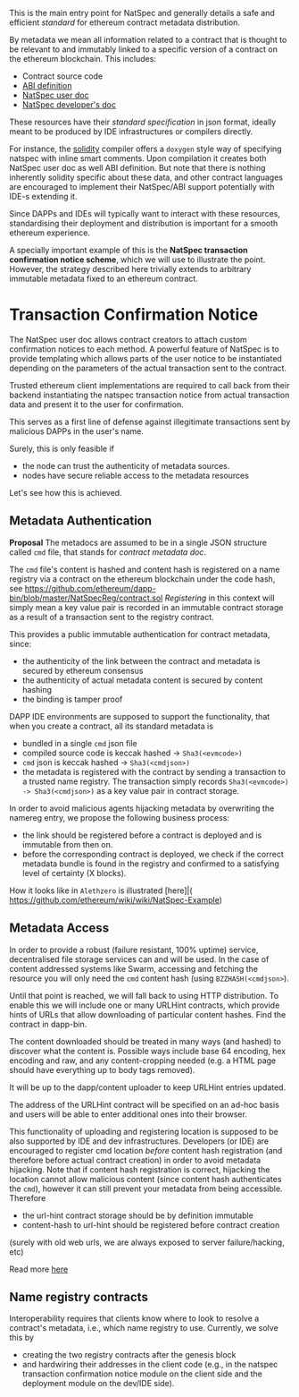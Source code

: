 <!-- TITLE: Contract Metadata Docs (NatSpec, ABI) -->



This is the main entry point for NatSpec and generally details a safe and efficient _standard_ for ethereum contract metadata distribution.

By metadata we mean all information related to a contract that is thought to be relevant to and immutably linked to a specific version of a contract on the ethereum blockchain.
This includes:

* Contract source code
* [ABI definition](Ethereum-Contract-ABI) 
* [NatSpec user doc](Ethereum-Natural-Specification-Format#user-documentation)
* [NatSpec developer's doc](Ethereum-Natural-Specification-Format#developer-documentation)

These resources have their _standard specification_ in json format, ideally meant to be produced by IDE infrastructures or compilers directly.

For instance, the [solidity](Solidity-Tutorial) compiler offers a `doxygen` style way of specifying natspec with inline smart comments. Upon compilation it creates both NatSpec user doc as well ABI definition. But note that there is nothing inherently solidity specific about these data, and other contract languages are encouraged to implement their NatSpec/ABI support potentially with IDE-s extending it.

Since DAPPs and IDEs will typically want to interact with these resources, standardising their deployment and distribution is important for a smooth ethereum experience. 

A specially important example of this is the **NatSpec transaction confirmation notice scheme**, which we will use to illustrate the point. However, the strategy described here trivially extends to arbitrary immutable metadata fixed to an ethereum contract. 

# Transaction Confirmation Notice

The NatSpec user doc allows contract creators to attach custom confirmation notices to each method.
A powerful feature of NatSpec is to provide templating which allows parts of the user notice to be instantiated depending on the parameters of the actual transaction sent to the contract. 

Trusted ethereum client implementations are required to call back from their backend instantiating the natspec transaction notice from actual transaction data and present it to the user for confirmation. 

This serves as a first line of defense against illegitimate transactions sent by malicious DAPPs in the user's name.

Surely, this is only feasible if 
- the node can trust the authenticity of metadata sources.
- nodes have secure reliable access to the metadata resources

Let's see how this is achieved.

## Metadata Authentication

**Proposal**
The metadocs are assumed to be in a single JSON structure called `cmd` file, that stands for _contract metadata doc_.

The `cmd` file's content is hashed and content hash is registered on a name registry via a contract on the ethereum blockchain under the code hash, see https://github.com/ethereum/dapp-bin/blob/master/NatSpecReg/contract.sol _Registering_ in this context will simply mean a key value pair is recorded in an immutable contract storage as a result of a transaction sent to the registry contract.

This provides a public immutable authentication for contract metadata, since:
- the authenticity of the link between the contract and metadata is secured by ethereum consensus
- the authenticity of actual metadata content is secured by content hashing
- the binding is tamper proof 


DAPP IDE environments are supposed to support the functionality, that when you create a contract, all its standard metadata is 
- bundled in a single `cmd` json file
- compiled source code is keccak hashed -> `Sha3(<evmcode>)`
- `cmd` json is keccak hashed -> `Sha3(<cmdjson>)`
- the metadata is registered with the contract by sending a transaction to a trusted name registry. The transaction simply records `Sha3(<evmcode>) -> Sha3(<cmdjson>)` as a key value pair in contract storage.

In order to avoid malicious agents hijacking metadata by overwriting the namereg entry, we propose the following business process:

- the link should be registered before a contract is deployed and is immutable from then on. 
- before the corresponding contract is deployed, we check if the correct metadata bundle is found in the registry and confirmed to a satisfying level of certainty (X blocks).

How it looks like in `Alethzero` is illustrated [here]|(
https://github.com/ethereum/wiki/wiki/NatSpec-Example)

## Metadata Access

In order to provide a robust (failure resistant, 100% uptime) service, decentralised file storage services can and will be used. In the case of content addressed systems like Swarm, accessing and fetching the resource you will only need the `cmd` content hash (using `BZZHASH(<cmdjson>`).

Until that point is reached, we will fall back to using HTTP distribution. To enable this we will include one or many URLHint contracts, which provide hints of URLs that allow downloading of particular content hashes. Find the contract in dapp-bin.

The content downloaded should be treated in many ways (and hashed) to discover what the content is. Possible ways include base 64 encoding, hex encoding and raw, and any content-cropping needed (e.g. a HTML page should have everything up to body tags removed).

It will be up to the dapp/content uploader to keep URLHint entries updated.

The address of the URLHint contract will be specified on an ad-hoc basis and users will be able to enter additional ones into their browser.

This functionality of uploading and registering location is supposed to be also supported by IDE and dev infrastructures. Developers (or IDE) are encouraged to register cmd location _before_ content hash registration (and therefore before actual contract creation) in order to avoid metadata hijacking. Note that if content hash registration is correct, hijacking the location cannot allow malicious content (since content hash authenticates the `cmd`), however it can still prevent your metadata from being accessible. Therefore 
- the url-hint contract storage should be by definition immutable
- content-hash to url-hint should be registered before contract creation

(surely with old web urls, we are always exposed to server failure/hacking, etc)

Read more [here](NatSpec-Determination)

## Name registry contracts

Interoperability requires that clients know where to look to resolve a contract's metadata, i.e., which name registry to use. Currently, we solve this by 
- creating the two registry contracts after the genesis block 
- and hardwiring their addresses in the client code (e.g., in the natspec transaction confirmation notice module on the client side and the deployment module on the dev/IDE side).


